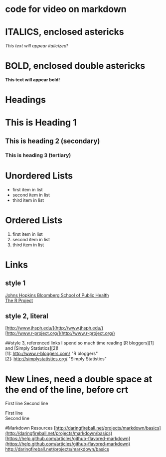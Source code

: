# code for video on markdown

# ITALICS, enclosed astericks
*This text will appear italicized!*
        
# BOLD, enclosed double astericks
**This text will appear bold!**

# Headings
# This is Heading 1
## This is heading 2 (secondary)
### This is heading 3 (tertiary)
        
# Unordered Lists
- first item in list
- second item in list
- third item in list

# Ordered Lists
1. first item in list
2. second item in list
3. third item in list


# Links
## style 1
[Johns Hopkins Bloomberg School of Public Health](http://www.jhsph.edu/)  
[The R Project](http://www.r-project.org/)  

## style 2, literal
[http://www.jhsph.edu/](http://www.jhsph.edu/)  
[http://www.r-project.org/](http://www.r-project.org/)  

##style 3, referenced links
I spend so much time reading [R bloggers][1] and [Simply Statistics][2]!  
[1]: http://www.r-bloggers.com/    "R bloggers"  
[2]: http://simplystatistics.org/  "Simply Statistics"  

# New Lines, need a double space at the end of the line, before crt
First line
Second line

First line  
Second line  


#Markdown Resources
[http://daringfireball.net/projects/markdown/basics](http://daringfireball.net/projects/markdown/basics)  
[https://help.github.com/articles/github-flavored-markdown](https://help.github.com/articles/github-flavored-markdown)
http://daringfireball.net/projects/markdown/basics



